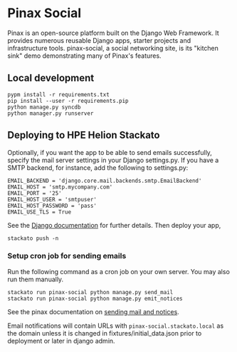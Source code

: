 # Pinax Social

Pinax is an open-source platform built on the Django Web Framework. It
provides numerous reusable Django apps, starter projects and
infrastructure tools. pinax-social, a social networking site, is its
"kitchen sink" demo demonstrating many of Pinax's features.

## Local development

    pypm install -r requirements.txt
    pip install --user -r requirements.pip
    python manage.py syncdb
    python manager.py runserver

## Deploying to HPE Helion Stackato

Optionally, if you want the app to be able to send emails
successfully, specify the mail server settings in your Django
settings.py. If you have a SMTP backend, for instance, add the
following to settings.py:

    EMAIL_BACKEND = 'django.core.mail.backends.smtp.EmailBackend'
    EMAIL_HOST = 'smtp.mycompany.com'
    EMAIL_PORT = '25'
    EMAIL_HOST_USER = 'smtpuser'
    EMAIL_HOST_PASSWORD = 'pass'
    EMAIL_USE_TLS = True

See the [Django
documentation](https://docs.djangoproject.com/en/dev/topics/email/#smtp-backend)
for further details. Then deploy your app,

    stackato push -n

### Setup cron job for sending emails

Run the following command as a cron job on your own server. You may
also run them manually.

    stackato run pinax-social python manage.py send_mail
    stackato run pinax-social python manage.py emit_notices

See the pinax documentation on [sending mail and
notices](http://pinaxproject.com/docs/dev/deployment/#sending-mail-and-notices).

Email notifications will contain URLs with ``pinax-social.stackato.local`` as the
domain unless it is changed in fixtures/initial_data.json prior to
deployment or later in django admin.
